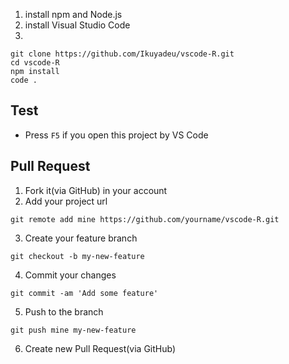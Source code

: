 1. install npm and Node.js
2. install Visual Studio Code
3. 
```
git clone https://github.com/Ikuyadeu/vscode-R.git
cd vscode-R
npm install
code .
```
## Test
* Press `F5` if you open this project by VS Code

## Pull Request
1. Fork it(via GitHub) in your account
2. Add your project url 
```
git remote add mine https://github.com/yourname/vscode-R.git
```
3. Create your feature branch 
```
git checkout -b my-new-feature
```
4. Commit your changes
```
git commit -am 'Add some feature'
```
5. Push to the branch
```
git push mine my-new-feature
```
6. Create new Pull Request(via GitHub)